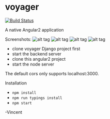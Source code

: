 # voyager
[![Build Status](https://travis-ci.org/vincentsma/angular-voyager.svg?branch=master)](https://travis-ci.org/vincentsma/angular2-voyager)

A native Angular2 application

Screenshots:
![alt tag](https://raw.githubusercontent.com/vincentsma/angular2-voyager/master/screenshots/threaddetail1.jpeg)
![alt tag](https://raw.githubusercontent.com/vincentsma/angular2-voyager/master/screenshots/threaddetail2.jpeg)
![alt tag](https://raw.githubusercontent.com/vincentsma/angular2-voyager/master/screenshots/threads.jpeg)
![alt tag](https://raw.githubusercontent.com/vincentsma/angular2-voyager/master/screenshots/edit.jpeg)

- clone voyager Django project first
- start the backend server
- clone this angular2 project
- start the node server

The default cors only supports localhost:3000.


Installation
- `npm install`
- `npm run typings install`
- `npm start`

-Vincent
